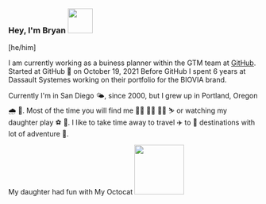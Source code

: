### Hey, I'm Bryan <img src="https://octocat-generator-assets.githubusercontent.com/my-octocat-1635217906004.png" width="50" >

[he/him]

I am currently working as a buiness planner within the GTM team at [GitHub](https://pages.github.com/).  Started at GitHub 🥳 on October 19, 2021 Before GitHub I spent 6 years at Dassault Systemes working on their portfolio for the BIOVIA brand.

Currently I'm in San Diego 🌤️, since 2000, but I grew up in Portland, Oregon 🌧️ 🌲.  Most of the time you will find me 🏃‍♂️ 🚴‍♂️ 🏋️‍♂️ ⛷️ or watching my daughter play ⚽ 🏐.  I like to take time away to travel ✈️ to 🌴 destinations with lot of adventure 🥾.

My daughter had fun with My Octocat <img src="https://octocat-generator-assets.githubusercontent.com/my-octocat-1635217766588.png" width="100" >
